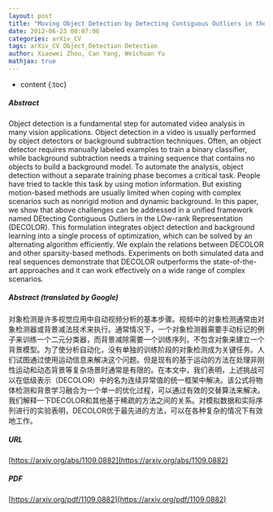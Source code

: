 ```yaml
---
layout: post
title: "Moving Object Detection by Detecting Contiguous Outliers in the Low-Rank Representation"
date: 2012-06-23 00:07:06
categories: arXiv_CV
tags: arXiv_CV Object_Detection Detection
author: Xiaowei Zhou, Can Yang, Weichuan Yu
mathjax: true
---
```


* content
{:toc}

##### Abstract
Object detection is a fundamental step for automated video analysis in many vision applications. Object detection in a video is usually performed by object detectors or background subtraction techniques. Often, an object detector requires manually labeled examples to train a binary classifier, while background subtraction needs a training sequence that contains no objects to build a background model. To automate the analysis, object detection without a separate training phase becomes a critical task. People have tried to tackle this task by using motion information. But existing motion-based methods are usually limited when coping with complex scenarios such as nonrigid motion and dynamic background. In this paper, we show that above challenges can be addressed in a unified framework named DEtecting Contiguous Outliers in the LOw-rank Representation (DECOLOR). This formulation integrates object detection and background learning into a single process of optimization, which can be solved by an alternating algorithm efficiently. We explain the relations between DECOLOR and other sparsity-based methods. Experiments on both simulated data and real sequences demonstrate that DECOLOR outperforms the state-of-the-art approaches and it can work effectively on a wide range of complex scenarios.

##### Abstract (translated by Google)
对象检测是许多视觉应用中自动视频分析的基本步骤。视频中的对象检测通常由对象检测器或背景减法技术来执行。通常情况下，一个对象检测器需要手动标记的例子来训练一个二元分类器，而背景减除需要一个训练序列，不包含对象来建立一个背景模型。为了使分析自动化，没有单独的训练阶段的对象检测成为关键任务。人们试图通过使用运动信息来解决这个问题。但是现有的基于运动的方法在处理非刚性运动和动态背景等复杂场景时通常是有限的。在本文中，我们表明，上述挑战可以在低级表示（DECOLOR）中的名为连续异常值的统一框架中解决。该公式将物体检测和背景学习融合为一个单一的优化过程，可以通过有效的交替算法来解决。我们解释一下DECOLOR和其他基于稀疏的方法之间的关系。对模拟数据和实际序列进行的实验表明，DECOLOR优于最先进的方法，可以在各种复杂的情况下有效地工作。

##### URL
[https://arxiv.org/abs/1109.0882](https://arxiv.org/abs/1109.0882)

##### PDF
[https://arxiv.org/pdf/1109.0882](https://arxiv.org/pdf/1109.0882)

